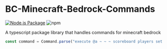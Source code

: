 # BC-Minecraft-Bedrock-Commands

[![Node.js Package](https://github.com/Blockception/BC-Minecraft-Bedrock-Command/actions/workflows/npm-publish.yml/badge.svg)](https://github.com/Blockception/BC-Minecraft-Bedrock-Command/actions/workflows/npm-publish.yml)
![npm](https://img.shields.io/npm/v/bc-minecraft-bedrock-command)

A typescript package library that handles commands for minecraft bedrock

```ts
const command = Command.parse("execute @a ~ ~ ~ scoreboard players set @e[type=minecraft:sheep,r=3] range 1");
```
